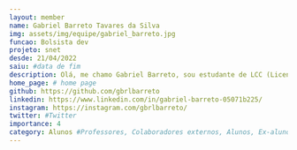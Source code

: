 ```yaml
---
layout: member
name: Gabriel Barreto Tavares da Silva
img: assets/img/equipe/gabriel_barreto.jpg
funcao: Bolsista dev
projeto: snet
desde: 21/04/2022
saiu: #data de fim
description: Olá, me chamo Gabriel Barreto, sou estudante de LCC (Licenciatura em Ciência da Computação) da UFPB e faço parte do AYTY colaborando com a empresa ServiceNet como Desenvolvedor. Eu atuo no desenvolvimento de uma aplicação de médicos e pacientes. As tecnologias que estou mais habituado são Python com a Framework Django, HTML, CSS, JavaScript e SQL. 
home_page: # home page
github: https://github.com/gbrlbarreto
linkedin: https://www.linkedin.com/in/gabriel-barreto-05071b225/
instagram: https://instagram.com/gbrlbarreto/
twitter: #Twitter
importance: 4
category: Alunos #Professores, Colaboradores externos, Alunos, Ex-alunos
---
```


